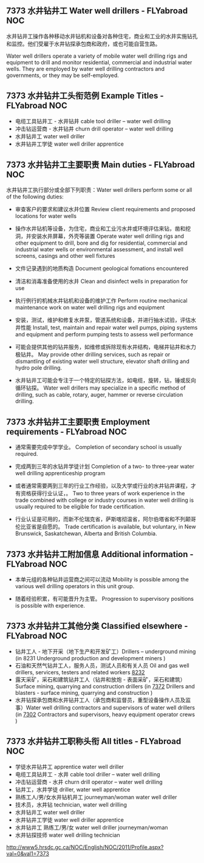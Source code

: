## 7373 水井钻井工 Water well drillers - FLYabroad NOC

水井钻井工操作各种移动水井钻机和设备对各种住宅，商业和工业的水井实施钻孔和监控。他们受雇于水井钻探承包商和政府，或也可能自营生路。

Water well drillers operate a variety of mobile water well drilling rigs and equipment to drill and monitor residential, commercial and industrial water wells. They are employed by water well drilling contractors and governments, or they may be self-employed. 

## 7373 水井钻井工头衔范例 Example Titles - FLYabroad NOC

* 电缆工具钻井工 - 水井钻井 cable tool driller – water well drilling
* 冲击钻运营商 - 水井钻井 churn drill operator – water well drilling
* 水井钻井工 water well driller
* 水井钻井工学徒 water well driller apprentice

## 7373 水井钻井工主要职责 Main duties - FLYabroad NOC

水井钻井工执行部分或全部下列职责：Water well drillers perform some or all of the following duties:

* 审查客户的要求和建议水井位置
Review client requirements and proposed locations for water wells

* 操作水井钻机等设备，为住宅，商业和工业污水井或环境评估来钻，凿和挖洞，并安装水井屏幕，外壳等装置
Operate water well drilling rigs and other equipment to drill, bore and dig for residential, commercial and industrial water wells or environmental assessment, and install well screens, casings and other well fixtures

* 文件记录遇到的地质构造
Document geological fomations encountered

* 清洁和消毒准备使用的水井
Clean and disinfect wells in preparation for use

* 执行例行的机械水井钻机和设备的维护工作
Perform routine mechanical maintenance work on water well drilling rigs and equipment

* 安装，测试，维护和修复水井泵，管道系统和设备，并进行抽水试验，评估水井性能
Install, test, maintain and repair water well pumps, piping systems and equipment and perform pumping tests to assess well performance

* 可能会提供其他的钻井服务，如维修或拆除现有水井结构，电梯井钻井和水力极钻井。
May provide other drilling services, such as repair or dismantling of existing water well structure, elevator shaft drilling and hydro pole drilling.

* 水井钻井工可能会专注于一个特定的钻探方法，如电缆，旋转，钻，锤或反向循环钻探。
Water well drillers may specialize in a specific method of drilling, such as cable, rotary, auger, hammer or reverse circulation drilling.

## 7373 水井钻井工主要职责 Employment requirements - FLYabroad NOC

* 通常需要完成中学学业。
Completion of secondary school is usually required.

* 完成两到三年的水钻井学徒计划
Completion of a two- to three-year water well drilling apprenticeship program 

* 或者通常需要两到三年的行业工作经验，以及大学或行业的水井钻井课程，才有资格获得行业认证，。
Two to three years of work experience in the trade combined with college or industry courses in water well drilling is usually required to be eligible for trade certification.

* 行业认证是可用的，而新不伦瑞克省，萨斯喀彻温省，阿尔伯塔省和不列颠哥伦比亚省是自愿的。
Trade certification is available, but voluntary, in New Brunswick, Saskatchewan, Alberta and British Columbia.

## 7373 水井钻井工附加信息 Additional information - FLYabroad NOC

* 本单元组的各种钻井运营商之间可以流动
Mobility is possible among the various well drilling operators in this unit group.

* 随着经验积累，有可能晋升为主管。
Progression to supervisory positions is possible with experience.

## 7373 水井钻井工其他分类 Classified elsewhere - FLYabroad NOC

* 钻井工人 - 地下开采（地下生产和开发矿工）Drillers – underground mining (in 8231 Underground production and development miners )
* 石油和天然气钻井工人，服务人员，测试人员和有关人员 Oil and gas well drillers, servicers, testers and related workers [8232](8232)
* 露天采矿，采石和建筑钻井工人（钻井和放炮 - 表面采矿，采石和建筑） Surface mining, quarrying and construction drillers (in [7372](7372) Drillers and blasters - surface mining, quarrying and construction )
* 水井钻探承包商和水井钻井工人（承包商和监督员，重型设备操作人员及监事）Water well drilling contractors and supervisors of water well drillers (in [7302](7302) Contractors and supervisors, heavy equipment operator crews )

## 7373 水井钻井工职称头衔 All titles - FLYabroad NOC

* 学徒水井钻井工 apprentice water well driller
* 电缆工具钻井工 - 水井 cable tool driller – water well drilling
* 冲击钻运营商 - 水井 churn drill operator – water well drilling
* 钻井工，水井学徒 driller, water well apprentice
* 熟练工人/男/女水井钻机井工 journeyman/woman water well driller
* 技术员，水井钻 technician, water well drilling
* 水井钻井工 water well driller
* 水井钻井工学徒 water well driller apprentice
* 水井钻井工 熟练工/男/女 water well driller journeyman/woman
* 水井钻探技师 water well drilling technician

http://www5.hrsdc.gc.ca/NOC/English/NOC/2011/Profile.aspx?val=0&val1=7373